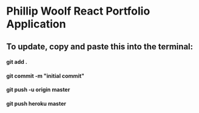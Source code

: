 # Phillip Woolf React Portfolio Application

## To update, copy and paste this into the terminal:

#### git add .

#### git commit -m "initial commit"

#### git push -u origin master

#### git push heroku master
